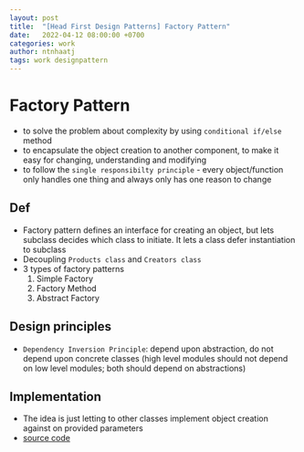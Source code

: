 ```yaml
---
layout: post
title:  "[Head First Design Patterns] Factory Pattern"
date:   2022-04-12 08:00:00 +0700
categories: work
author: ntnhaatj
tags: work designpattern
---
```


# Factory Pattern
- to solve the problem about complexity by using `conditional if/else` method
- to encapsulate the object creation to another component, to make it easy for changing, understanding and modifying
- to follow the `single responsibilty principle` - every object/function only handles one thing and always only has one reason to change

## Def
- Factory pattern defines an interface for creating an object, but lets subclass decides which class to initiate. It lets a class defer instantiation to subclass
- Decoupling `Products class` and `Creators class`
- 3 types of factory patterns 
    1) Simple Factory
    2) Factory Method
    3) Abstract Factory

## Design principles
- `Dependency Inversion Principle`: depend upon abstraction, do not depend upon concrete classes (high level modules should not depend on low level modules; both should depend on abstractions)

## Implementation
- The idea is just letting to other classes implement object creation against on provided parameters 
- [source code](https://github.com/ntnhaatj/head-first-design-patterns/tree/master/factorypattern)

